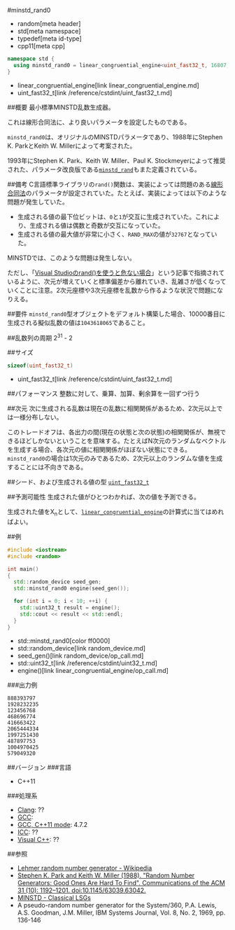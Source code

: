 #minstd_rand0
* random[meta header]
* std[meta namespace]
* typedef[meta id-type]
* cpp11[meta cpp]

```cpp
namespace std {
  using minstd_rand0 = linear_congruential_engine<uint_fast32_t, 16807, 0, 2147483647>;
}
```
* linear_congruential_engine[link linear_congruential_engine.md]
* uint_fast32_t[link /reference/cstdint/uint_fast32_t.md]

##概要
最小標準MINSTD乱数生成器。

これは線形合同法に、より良いパラメータを設定したものである。
 
`minstd_rand0`は、オリジナルのMINSTDパラメータであり、1988年にStephen K. ParkとKeith W. Millerによって考案された。

1993年にStephen K. Park、Keith W. Miller、Paul K. Stockmeyerによって推奨された、パラメータ改良版である[`minstd_rand`](minstd_rand.md)もまた定義されている。


##備考
C言語標準ライブラリの`rand()`関数は、実装によっては問題のある[線形合同法](linear_congruential_engine.md)のパラメータが設定されていた。たとえば、実装によっては以下のような問題が発生していた。

- 生成される値の最下位ビットは、`0`と`1`が交互に生成されていた。これにより、生成される値は偶数と奇数が交互になっていた。
- 生成される値の最大値が非常に小さく、`RAND_MAX`の値が`32767`となっていた。

MINSTDでは、このような問題は発生しない。

ただし、「[Visual Studioのrand()を使うと危ない場合](http://www32.ocn.ne.jp/~yss/rand.html)」という記事で指摘されているように、次元が増えていくと標準偏差から離れていき、乱雑さが低くなっていくことに注意。2次元座標や3次元座標を乱数から作るような状況で問題になりえる。


##要件
`minstd_rand0`型オブジェクトをデフォルト構築した場合、10000番目に生成される擬似乱数の値は`1043618065`であること。


##乱数列の周期
2<sup>31</sup> - 2


##サイズ
```cpp
sizeof(uint_fast32_t)
```
* uint_fast32_t[link /reference/cstdint/uint_fast32_t.md]


##パフォーマンス
整数に対して、乗算、加算、剰余算を一回ずつ行う


##次元
次に生成される乱数は現在の乱数に相関関係があるため、2次元以上では一様分布しない。

このトレードオフは、各出力の間(現在の状態と次の状態)の相関関係が、無視できるほどしかないということを意味する。たとえばN次元のランダムなベクトルを生成する場合、各次元の値に相関関係がほぼない状態にできる。`minstd_rand0`の場合は1次元のみであるため、2次元以上のランダムな値を生成することには不向きである。


##シード、および生成される値の型
[`uint_fast32_t`](/reference/cstdint/uint_fast32_t.md)


##予測可能性
生成された値がひとつわかれば、次の値を予測できる。

生成された値をX<sub>n</sub>として、[`linear_congruential_engine`](linear_congruential_engine.md)の計算式に当てはめればよい。


##例
```cpp
#include <iostream>
#include <random>

int main()
{
  std::random_device seed_gen;
  std::minstd_rand0 engine(seed_gen());

  for (int i = 0; i < 10; ++i) {
    std::uint32_t result = engine();
    std::cout << result << std::endl;
  }
}
```
* std::minstd_rand0[color ff0000]
* std::random_device[link random_device.md]
* seed_gen()[link random_device/op_call.md]
* std::uint32_t[link /reference/cstdint/uint32_t.md]
* engine()[link linear_congruential_engine/op_call.md]

###出力例
```
888393797
1928232235
123456768
468696774
416663422
2065444334
1997251430
487897753
1004970425
579049320
```

##バージョン
###言語
- C++11

###処理系
- [Clang](/implementation.md#clang): ??
- [GCC](/implementation.md#gcc): 
- [GCC, C++11 mode](/implementation.md#gcc): 4.7.2
- [ICC](/implementation.md#icc): ??
- [Visual C++](/implementation.md#visual_cpp): ??


##参照
- [Lehmer random number generator - Wikipedia](https://en.wikipedia.org/wiki/Lehmer_random_number_generator)
- [Stephen K. Park and Keith W. Miller (1988). "Random Number Generators: Good Ones Are Hard To Find". Communications of the ACM 31 (10): 1192–1201. doi:10.1145/63039.63042.](http://www.firstpr.com.au/dsp/rand31/p1192-park.pdf)
- [MINSTD - Classical LSGs](http://random.mat.sbg.ac.at/results/karl/server/node4.html#SECTION00042000000000000000)
- A pseudo-random number generator for the System/360, P.A. Lewis, A.S. Goodman, J.M. Miller, IBM Systems Journal, Vol. 8, No. 2, 1969, pp. 136-146

